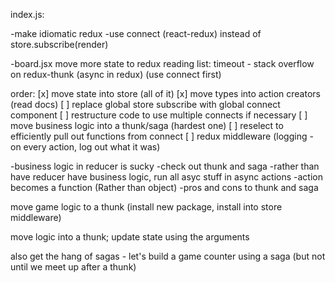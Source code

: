 index.js:

-make idiomatic redux
-use connect (react-redux) instead of store.subscribe(render)

-board.jsx
move more state to redux
reading list: timeout - stack overflow on redux-thunk (async in redux) (use connect first)



order:
[x] move state into store (all of it)
[x] move types into action creators (read docs)
[ ] replace global store subscribe with global connect component
[ ] restructure code to use multiple connects if necessary
[ ] move business logic into a thunk/saga (hardest one)
[ ] reselect to efficiently pull out functions from connect
[ ] redux middleware (logging - on every action, log out what it was)



-business logic in reducer is sucky
-check out thunk and saga
-rather than have reducer have business logic, run all asyc stuff in async actions
-action becomes a function (Rather than object)
-pros and cons to thunk and saga

move game logic to a thunk (install new package, install into store middleware)

move logic into a thunk; update state using the arguments

also get the hang of sagas - let's build a game counter using a saga (but not until we meet up after a thunk)
